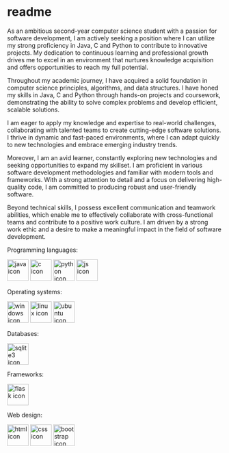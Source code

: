 # readme
As an ambitious second-year computer science student with a passion for software development, I am actively seeking a position where I can utilize my strong proficiency in Java, C and Python to contribute to innovative projects. My dedication to continuous learning and professional growth drives me to excel in an environment that nurtures knowledge acquisition and offers opportunities to reach my full potential.

Throughout my academic journey, I have acquired a solid foundation in computer science principles, algorithms, and data structures. I have honed my skills in Java, C and Python through hands-on projects and coursework, demonstrating the ability to solve complex problems and develop efficient, scalable solutions.

I am eager to apply my knowledge and expertise to real-world challenges, collaborating with talented teams to create cutting-edge software solutions. I thrive in dynamic and fast-paced environments, where I can adapt quickly to new technologies and embrace emerging industry trends.

Moreover, I am an avid learner, constantly exploring new technologies and seeking opportunities to expand my skillset. I am proficient in various software development methodologies and familiar with modern tools and frameworks. With a strong attention to detail and a focus on delivering high-quality code, I am committed to producing robust and user-friendly software.

Beyond technical skills, I possess excellent communication and teamwork abilities, which enable me to effectively collaborate with cross-functional teams and contribute to a positive work culture. I am driven by a strong work ethic and a desire to make a meaningful impact in the field of software development.

Programming languages:

<img src="https://github.com/DorMor1999/readme/assets/89539078/d7bee084-562e-4a57-bd02-f252a87d02ae" alt="java icon" height="50px" width="50px">
<img src="https://github.com/DorMor1999/readme/assets/89539078/c849e5e8-40cd-4120-a981-610c29d595d9" alt="c icon" height="50px" width="50px">
<img src="https://github.com/DorMor1999/readme/assets/89539078/8c36503b-2b5a-4112-906e-59210c2d87a3" alt="python icon" height="50px" width="50px">
<img src="https://github.com/DorMor1999/readme/assets/89539078/7f044f2f-043e-4078-ba03-a9aa1aa4b975" alt="js icon" height="50px" width="50px">

Operating systems:

<img src="https://github.com/DorMor1999/readme/assets/89539078/5234cfb7-9f08-4301-afce-18c3e7075573" alt="windows icon" height="50px" width="50px">
<img src="https://github.com/DorMor1999/readme/assets/89539078/e873fb9d-4fb4-4873-97e7-6c6e0ff0c1ad" alt="linux icon" height="50px" width="50px">
<img src="https://github.com/DorMor1999/readme/assets/89539078/e57ba0a2-83f7-47ea-a6d2-a5bdf2075daa" alt="ubuntu icon" height="50px" width="50px">

Databases:

<img src="https://github.com/DorMor1999/readme/assets/89539078/43077756-c125-44ac-ba15-42844e82e616" alt="sqlite3 icon" height="50px" width="50px">

Frameworks:

<img src="https://github.com/DorMor1999/readme/assets/89539078/7dbccbf3-0497-4d06-8e65-a5efa4a8b5d5" alt="flask icon" height="50px" width="50px">

Web design:

<img src="https://github.com/DorMor1999/readme/assets/89539078/66e74e57-9daf-4db8-aa90-64ae834ee1b9" alt="html icon" height="50px" width="50px">
<img src="https://github.com/DorMor1999/readme/assets/89539078/ab4ed1ac-79d5-4f5e-8718-434ca1f52cc0" alt="css icon" height="50px" width="50px">
<img src="https://github.com/DorMor1999/readme/assets/89539078/6c160ab1-7d65-43ef-97f5-a0d8c4342c17" alt="bootstrap icon" height="50px" width="50px">

